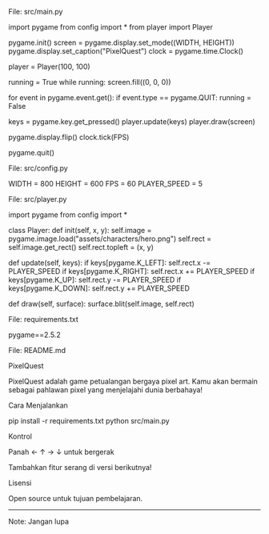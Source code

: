 File: src/main.py

import pygame from config import * from player import Player

pygame.init() screen = pygame.display.set_mode((WIDTH, HEIGHT)) pygame.display.set_caption("PixelQuest") clock = pygame.time.Clock()

player = Player(100, 100)

running = True while running: screen.fill((0, 0, 0))

for event in pygame.event.get():
    if event.type == pygame.QUIT:
        running = False

keys = pygame.key.get_pressed()
player.update(keys)
player.draw(screen)

pygame.display.flip()
clock.tick(FPS)

pygame.quit()

File: src/config.py

WIDTH = 800 HEIGHT = 600 FPS = 60 PLAYER_SPEED = 5

File: src/player.py

import pygame from config import *

class Player: def init(self, x, y): self.image = pygame.image.load("assets/characters/hero.png") self.rect = self.image.get_rect() self.rect.topleft = (x, y)

def update(self, keys):
    if keys[pygame.K_LEFT]:
        self.rect.x -= PLAYER_SPEED
    if keys[pygame.K_RIGHT]:
        self.rect.x += PLAYER_SPEED
    if keys[pygame.K_UP]:
        self.rect.y -= PLAYER_SPEED
    if keys[pygame.K_DOWN]:
        self.rect.y += PLAYER_SPEED

def draw(self, surface):
    surface.blit(self.image, self.rect)

File: requirements.txt

pygame==2.5.2

File: README.md

PixelQuest

PixelQuest adalah game petualangan bergaya pixel art. Kamu akan bermain sebagai pahlawan pixel yang menjelajahi dunia berbahaya!

Cara Menjalankan

pip install -r requirements.txt
python src/main.py

Kontrol

Panah ← ↑ → ↓ untuk bergerak

Tambahkan fitur serang di versi berikutnya!


Lisensi

Open source untuk tujuan pembelajaran.


---

Note: Jangan lupa

